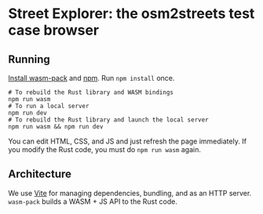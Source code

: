 # Street Explorer: the osm2streets test case browser

## Running

[Install wasm-pack](https://rustwasm.github.io/wasm-pack/installer/) and
[npm](https://docs.npmjs.com/downloading-and-installing-node-js-and-npm). Run
`npm install` once.

```
# To rebuild the Rust library and WASM bindings
npm run wasm
# To run a local server
npm run dev
# To rebuild the Rust library and launch the local server
npm run wasm && npm run dev
```

You can edit HTML, CSS, and JS and just refresh the page immediately. If you
modify the Rust code, you must do `npm run wasm` again.

## Architecture

We use [Vite](https://vitejs.dev) for managing dependencies, bundling, and as
an HTTP server. `wasm-pack` builds a WASM + JS API to the Rust code.
